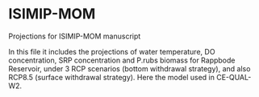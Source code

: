 # ISIMIP-MOM
Projections for ISIMIP-MOM manuscript

In this file it includes the projections of water temperature, DO concentration, SRP concentration and P.rubs biomass for Rappbode Reservoir, under 3 RCP scenarios (bottom withdrawal strategy), and also RCP8.5 (surface withdrawal strategy). Here the model used in CE-QUAL-W2.
